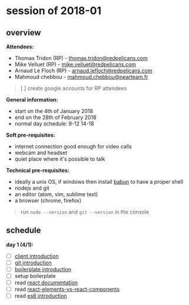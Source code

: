 <!-- TITLE: Schooljs -->
<!-- SUBTITLE: All about training sessions -->

# session of 2018-01
## overview

**Attendees:**
* Thomas Tridon (RP) - thomas.tridon@redpelicans.com
* Mike Velluet (RP) - mike.velluet@redpelicans.com
* Arnaud Le Floch (RP) - arnaud.lefloch@redpelicans.com
* Mahmoud chebbou - mahmoud.chebbou@nearteam.fr

> [ ] create google accounts for RP attendees

**General information:**
* start on the 4th of January 2018
* end on the 28th of February 2018
* normal day schedule: 9-12 14-18

**Soft pre-requisites:**
* internet connection good enough for video calls
* webcam and headset
* quiet place where it's possible to talk

**Technical pre-requisites:**
* ideally a unix OS, if windows then install [babun](http://babun.github.io/) to have a proper shell
* nodejs and git
* an editor (atom, vim, sublime text)
* a browser (chrome, firefox)

> run `node --version` and `git --version` in the console

## schedule

**day 1 (4/1):**
* [ ] [client introduction](https://docs.google.com/presentation/d/1nkelpLG-BikiiHWvfkUj7zxZDdMBx0pyCOhVnqDZLXE)
* [ ] [git introduction](http://nvie.com/posts/a-successful-git-branching-model/)
* [ ] [boilerplate introduction](https://github.com/redpelicans/mission-impossible)
* [ ] setup boilerplate
* [ ] read [react documentation](https://reactjs.org/docs/hello-world.html)
* [ ] read [react-elements-vs-react-components](https://medium.freecodecamp.org/react-elements-vs-react-components-fdc776705880)
* [ ] read [es6 introduction](https://ponyfoo.com/articles/es6)